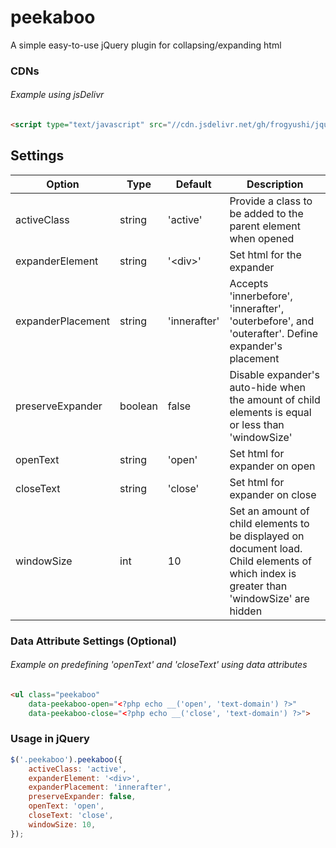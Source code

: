 # peekaboo

A simple easy-to-use jQuery plugin for collapsing/expanding html 

### CDNs
###### Example using jsDelivr
```html
<script type="text/javascript" src="//cdn.jsdelivr.net/gh/frogyushi/jquery-peekaboo/jquery.peekaboo.min.js"></script>
```

## Settings
| Option            | Type    | Default      | Description                                                                                                                                                                                                                            |
|-------------------|---------|--------------|----------------------------------------------------------------------------------------------------------------------------------------------------------------------------------------------------------------------------------------|
| activeClass       | string  | 'active'     | Provide a class to be added to the parent element when opened                                                                            |
| expanderElement   | string  | '\<div\>'    | Set html for the expander                                                                                                                                                                                                              |
| expanderPlacement | string  | 'innerafter' | Accepts 'innerbefore', 'innerafter', 'outerbefore', and 'outerafter'. Define expander's placement |
| preserveExpander  | boolean | false        | Disable expander's auto-hide when the amount of child elements is equal or less than 'windowSize'                                                                                                                                                  |
| openText          | string  | 'open'       | Set html for expander on open                                                                                                                                                                                                          |
| closeText         | string  | 'close'      | Set html for expander on close                                                                                                                                                                                                         |
| windowSize        | int     | 10           | Set an amount of child elements to be displayed on document load. Child elements of which index is greater than 'windowSize' are hidden                                                                                                   |                                                |

### Data Attribute Settings (Optional)
###### Example on predefining 'openText' and 'closeText' using data attributes
```html
<ul class="peekaboo"
    data-peekaboo-open="<?php echo __('open', 'text-domain') ?>"
    data-peekaboo-close="<?php echo __('close', 'text-domain') ?>">
```

### Usage in jQuery
```js
$('.peekaboo').peekaboo({
    activeClass: 'active',
    expanderElement: '<div>',
    expanderPlacement: 'innerafter',
    preserveExpander: false,
    openText: 'open',
    closeText: 'close',
    windowSize: 10,
});
```
